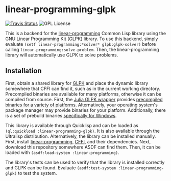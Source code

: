 # linear-programming-glpk

[![Travis Status](https://img.shields.io/badge/Build-Disabled-inactive?logo=Travis)](https://blog.travis-ci.com/2020-11-02-travis-ci-new-billing)
![GPL License](https://img.shields.io/github/license/neil-lindquist/linear-programming-glpk.svg?color=informational)

This is a backend for the [linear-programming](https://github.com/neil-lindquist/linear-programming) Common Lisp library using the GNU Linear Programming Kit (GLPK) library.
To use this backend, simply evaluate `(setf linear-programming:*solver* glpk:glpk-solver)` before calling `linear-programming:solve-problem`.  Then, the linear-programming library will automatically use GLPK to solve problems.

## Installation
First, obtain a shared library for [GLPK](https://www.gnu.org/software/glpk/) and place the dynamic library somewhere that CFFI can find it, such as in the current working directory.
Precompiled binaries are available for many platforms, otherwise it can be compiled from source.
First, the [Julia GLPK wrapper](https://github.com/jump-dev/GLPK.jl/) provides [precompiled binaries for a variety of platforms](https://github.com/JuliaBinaryWrappers/GLPK_jll.jl/releases).
Alternatively, your operating system's package manager may provide binaries for your platform.
Additionally, there is a set of prebuild binaries [specifically for Windows](http://winglpk.sourceforge.net/).

This library is available through Quicklisp and can be loaded as `(ql:quickload :linear-programming-glpk)`.
It is also available through the Ultralisp distribution.
Alternatively, the library can be installed manually.
First, install [linear-programming](https://github.com/neil-lindquist/linear-programming), [CFFI](https://www.common-lisp.net/project/cffi/), and their dependencies.
Next, download this repository somewhere ASDF can find them.
Then, it can be loaded with `(asdf:load-system :linear-programming)`.

The library's tests can be used to verify that the library is installed correctly and GLPK can be found.
Evaluate `(asdf:test-system :linear-programming-glpk)` to test the system.

